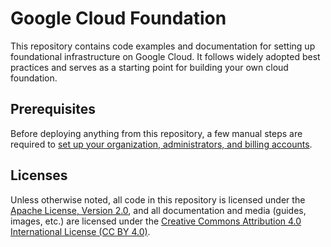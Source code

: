# Google Cloud Foundation

This repository contains code examples and documentation for setting up foundational infrastructure on Google Cloud. It follows widely adopted best practices and serves as a starting point for building your own cloud foundation.

## Prerequisites

Before deploying anything from this repository, a few manual steps are required to [set up your organization, administrators, and billing accounts](./docs/set-up-organization.md).

## Licenses

Unless otherwise noted, all code in this repository is licensed under the [Apache License, Version 2.0](https://www.apache.org/licenses/LICENSE-2.0), and all documentation and media (guides, images, etc.) are licensed under the [Creative Commons Attribution 4.0 International License (CC BY 4.0)](https://creativecommons.org/licenses/by/4.0/).
